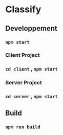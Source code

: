 # Classify

## Developpement
### `npm start`

### Client Project
### `cd client` , `npm start`

### Server Project
### `cd server` , `npm start`

## Build
### `npm run build`
